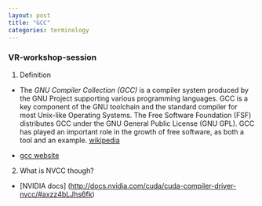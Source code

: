 ```yaml
---
layout: post
title: "GCC"
categories: terminology
---
```

### VR-workshop-session

1. Definition
  * The *GNU Compiler Collection (GCC)* is a compiler system produced by the GNU Project supporting various programming languages. GCC is a key component of the GNU toolchain and the standard compiler for most Unix-like Operating Systems. The Free Software Foundation (FSF) distributes GCC under the GNU General Public License (GNU GPL). GCC has played an important role in the growth of free software, as both a tool and an example.
  [wikipedia](https://en.wikipedia.org/wiki/GNU_Compiler_Collection)

   * [gcc website](https://gcc.gnu.org)

2. What is NVCC though?
  * [NVIDIA docs] (http://docs.nvidia.com/cuda/cuda-compiler-driver-nvcc/#axzz4bLJhs6fk)
